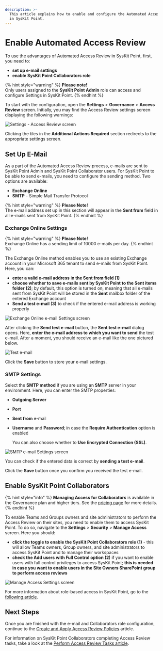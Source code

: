 ```yaml
---
description: >-
  This article explains how to enable and configure the Automated Access Review
  in SysKit Point.
---
```


# Enable Automated Access Review

To use the advantages of Automated Access Review in SysKit Point, first, you need to:

* **set up e-mail settings**
* **enable SysKit Point Collaborators role**

{% hint style="warning" %}
**Please note!**\
Only users assigned to the **SysKit Point Admin** role can access and configure Settings in SysKit Point.
{% endhint %}

To start with the configuration, open the **Settings** > **Governance** > **Access Review** screen. Initially, you may find the Access Review settings screen displaying the following warnings:

![Settings - Access Review screen](../../.gitbook/assets/enable-permissions-review\_settings.png)

Clicking the tiles in the **Additional Actions Required** section redirects to the appropriate settings screen.

## Set Up E-Mail

As a part of the Automated Access Review process, e-mails are sent to SysKit Point Admin and SysKit Point Collaborator users. For SysKit Point to be able to send e-mails, you need to configure the sending method. Two options are available:

* **Exchange Online**
* **SMTP** - Simple Mail Transfer Protocol

{% hint style="warning" %}
**Please Note!**\
The e-mail address set up in this section will appear in the **Sent from** field in all e-mails sent from SysKit Point.
{% endhint %}

### Exchange Online Settings

{% hint style="warning" %}
**Please Note!**\
Exchange Online has a sending limit of 10000 e-mails per day.
{% endhint %}

The Exchange Online method enables you to use an existing Exchange account in your Microsoft 365 tenant to send e-mails from SysKit Point. Here, you can:

* **enter a valid e-mail address in the Sent from field (1)**
* **choose whether to save e-mails sent by SysKit Point to the Sent items folder (2)**; by default, this option is turned on, meaning that all e-mails sent from SysKit Point will be stored in the **Sent** mailbox folder of the entered Exchange account
* **Send a test e-mail (3)** to check if the entered e-mail address is working properly

![Exchange Online e-mail Settings screen](../../.gitbook/assets/enable-permissions-review\_exchange-online-settings.png)

After clicking the **Send test e-mail** button, the **Sent test e-mail** dialog opens. Here, **enter the e-mail address to which you want to send** the test e-mail. After a moment, you should receive an e-mail like the one pictured below.

![Test e-mail](<../../.gitbook/assets/enable-permissions-review\_test-email (1) (2) (2) (3) (4) (4) (4) (6) (8) (2) (6) (1) (1).png>)

Click the **Save** button to store your e-mail settings.

### SMTP Settings

Select the **SMTP method** if you are using an **SMTP** server in your environment. Here, you can enter the SMTP properties:

* **Outgoing Server**
* **Port**
* **Sent from** e-mail
*   **Username** and **Password**; in case the **Require Authentication** option is enabled

    You can also choose whether to **Use Encrypted Connection (SSL)**.

![SMTP e-mail Settings screen](../../.gitbook/assets/enable-permissions-review\_smtp-settings.png)

You can check if the entered data is correct by **sending a test e-mail**.

Click the **Save** button once you confirm you received the test e-mail.

## Enable SysKit Point Collaborators

{% hint style="info" %}
**Managing Access for Collaborators** is available in the Governance plan and higher tiers. See the [pricing page](https://www.syskit.com/products/point/pricing/) for more details.
{% endhint %}

To enable Teams and Groups owners and site administrators to perform the Access Review on their sites, you need to enable them to access SysKit Point. To do so, navigate to the **Settings** > **Security** > **Manage Access** screen. Here you should:

* **click the toggle to enable the SysKit Point Collaborators role (1)** - this will allow Teams owners, Group owners, and site administrators to access SysKit Point and to manage their workspaces
* **check the Add users with Full Control option (2)** if you want to enable users with full control privileges to access SysKit Point; **this is needed in case you want to enable users in the Site Owners SharePoint group to perform access reviews**

![Manage Access Settings screen](../../.gitbook/assets/enable-permissions-review\_manage-access-settings.png)

For more information about role-based access in SysKit Point, go to the [following article](../../configuration/enable-role-based-access.md).

## Next Steps

Once you are finished with the e-mail and Collaborators role configuration, continue to the [Create and Apply Access Review Policies](create-apply-access-review-policies.md) article.

For information on SysKit Point Collaborators completing Access Review tasks, take a look at the [Perform Access Review Tasks article](../../point-collaborators/access-review.md).
